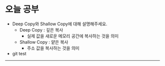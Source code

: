 # 오늘 공부

- Deep Copy와 Shallow Copy에 대해 설명해주세요.
    - Deep Copy : 깊은 복사
        - 실제 값을 새로운 메모리 공간에 복사하는 것을 의미
    - Shallow Copy : 얕은 복사
        - 주소 값을 복사하는 것을 의미
- git test
---
